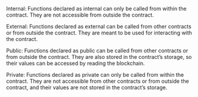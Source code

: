Internal: Functions declared as internal can only be called from within the contract. They are not accessible from outside the contract.

External: Functions declared as external can be called from other contracts or from outside the contract. They are meant to be used for interacting with the contract.

Public: Functions declared as public can be called from other contracts or from outside the contract. They are also stored in the contract’s storage, so their values can be accessed by reading the blockchain.

Private: Functions declared as private can only be called from within the contract. They are not accessible from other contracts or from outside the contract, and their values are not stored in the contract’s storage.